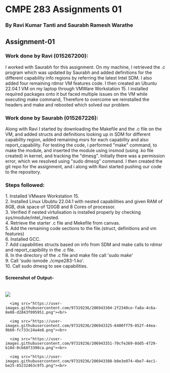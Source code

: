 <h1>CMPE 283 Assignments 01</h1>
<h3>By Ravi Kumar Tanti and Saurabh Ramesh Warathe</h3>

<h2>Assignment-01</h2>

<h3>Work done by Ravi (015267200):</h3>
I worked with Saurabh for this assignment. On my machine, I retrieved the .c program which was updated by Saurabh and added definitions for the different capability info regions by referring the latest Intel SDM. I also added four remaining rdmsr VM features code. I then created an Ubuntu 22.04.1 VM on my laptop through VMWare Workstation 15. I installed required packages onto it but faced multiple issues on the VM while executing make command, Therefore to overcome we reinstalled the headers and make and rebooted which solved our problem. <br>

<h3>Work done by Saurabh (015267226):</h3>
Along with Ravi I started by downloading the Makefile and the .c file on the VM, and added structs and definitions looking up in SDM for different capability region, added remaining msrs for each capability and also report_capability. For testing the code, i performed "make" command, to make the module, and inserted the module using insmod (using .ko file created) in kernel, and tracking the "dmesg". Initially there was a permission error, which we resolved using "sudo dmesg" command. I then created the git repo for the assignment, and i along with Ravi started pushing our code to the repository.<br>

<h3>Steps followed:</h3>
1. Installed VMware Workstation 15.<br>
2. Installed Linux Ububtu 22.04.1 with nested capabilities and given RAM of 8GB, disk space of 120GB and 8 Cores of processor. <br>
3. Verified if nested virtulisation is installed properly by checking sys/module/intel_/nested. <br>
4. Retrieve the starter .c file and Mekefile from canvas. <br>
5. Add the remaining code sections to the file.(struct, definitions and vm features)<br>
6. Installed GCC. <br>
7. Add capabilities structs based on info from SDM and make calls to rdmsr and report_capibility in the .c file. <br>
8. In the directory of the .c file and make file call 'sudo make'<br>
9. Call 'sudo ismode ./cmpe283-1.ko'. <br>
10. Call sudo dmesg to see capabilities. <br>


<h4>Screenshot of Output-</h4><br>
      <img src="https://user-images.githubusercontent.com/97319236/206943246-acc66283-9c6a-4511-bea4-9f4994448579.png"><br>

      <img src="https://user-images.githubusercontent.com/97319236/206943304-2f2340ce-fa8a-4c6a-8e08-d2843f095951.png"><br>

      <img src="https://user-images.githubusercontent.com/97319236/206943325-6400ff79-052f-44ea-9b60-fc733c24a4e8.png"><br>

      <img src="https://user-images.githubusercontent.com/97319236/206943351-70cfe269-8dd5-4729-b10d-0cb68f3390ca.png"><br>

      <img src="https://user-images.githubusercontent.com/97319236/206943388-b0e3e074-4be7-4ec1-be25-85232463c9f5.png"><br>
   
  
